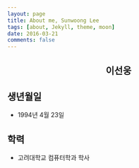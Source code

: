 ```yaml
---
layout: page
title: About me, Sunwoong Lee
tags: [about, Jekyll, theme, moon]
date: 2016-03-21
comments: false
---
```


## <center><b>이선웅</b></center>

## 생년월일
* 1994년 4월 23일

## 학력
* 고려대학교 컴퓨터학과 학사

<!--
## Features
* Minimal, you can focus on your content
* Responsive
* Disqus integration
* Syntax highlighting
* Optional post image
* Social icons
* Page for sharing projects
* Optional background image
* Simple navigation menu
* MathJax support


{% capture images %}
   https://cloud.githubusercontent.com/assets/754514/14509720/61c61058-01d6-11e6-93ab-0918515ecd56.png
   https://cloud.githubusercontent.com/assets/754514/14509716/61ac6c8e-01d6-11e6-879f-8308883de790.png
{% endcapture %}
{% include gallery images=images caption="Screenshots of Moon Theme" cols=2 %}

See a [live version of Moon](http://taylantatli.github.io/Moon) hosted on GitHub.

## Getting Started

To learn how to install and use this theme check out the [Setup Guide](http://taylantatli.me/Moon/moon-theme/) for more information.

[Install Moon](https://github.com/TaylanTatli/Moon){: .btn}
-->
